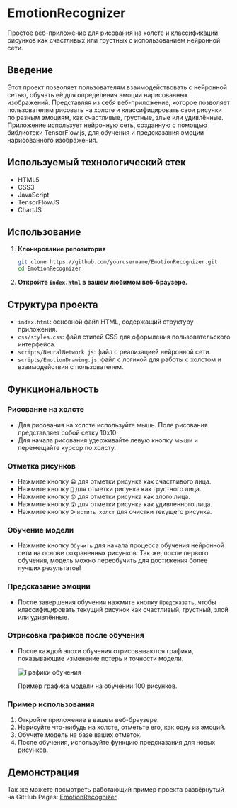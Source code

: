 # EmotionRecognizer

Простое веб-приложение для рисования на холсте и классификации рисунков как счастливых или грустных с использованием нейронной сети.

## Введение

Этот проект позволяет пользователям взаимодействовать с нейронной сетью, обучать её для определения эмоции нарисованных изображений.
Представляя из себя веб-приложение, которое позволяет пользователям рисовать на холсте и классифицировать свои рисунки по разным эмоциям, как счастливые, грустные, злые или удивлённые. 
Приложение использует нейронную сеть, созданную с помощью библиотеки TensorFlow.js, для обучения и предсказания эмоции нарисованного изображения.

## Используемый технологический стек

- HTML5
- CSS3
- JavaScript 
- TensorFlowJS
- ChartJS

## Использование

1. **Клонирование репозитория**
   ```sh
   git clone https://github.com/yourusername/EmotionRecognizer.git
   cd EmotionRecognizer

2. **Откройте `index.html` в вашем любимом веб-браузере.**
   

## Структура проекта

- `index.html`: основной файл HTML, содержащий структуру приложения.
- `css/styles.css`: файл стилей CSS для оформления пользовательского интерфейса.
- `scripts/NeuralNetwork.js`: файл с реализацией нейронной сети.
- `scripts/EmotionDrawing.js`: файл с логикой для работы с холстом и взаимодействия с пользователем.

## Функциональность

### Рисование на холсте
- Для рисования на холсте используйте мышь. Поле рисования представляет собой сетку 10x10.
- Для начала рисования удерживайте левую кнопку мыши и перемещайте курсор по холсту.

### Отметка рисунков
- Нажмите кнопку `😀` для отметки рисунка как счастливого лица.
- Нажмите кнопку `🙁` для отметки рисунка как грустного лица.
- Нажмите кнопку `😡` для отметки рисунка как злого лица.
- Нажмите кнопку `😲` для отметки рисунка как удивленного лица.
- Нажмите кнопку `Очистить холст` для очистки текущего рисунка.

### Обучение модели
- Нажмите кнопку `Обучить` для начала процесса обучения нейронной сети на основе сохраненных рисунков. Так же, после первого обучения, модель можно переобучить для достижения более лучших результатов!

### Предсказание эмоции
- После завершения обучения нажмите кнопку `Предсказать`, чтобы классифицировать текущий рисунок как счастливый, грустный, злой или удивлённые.

### Отрисовка графиков после обучения
- После каждой эпохи обучения отрисовываются графики, показывающие изменение потерь и точности модели.
  
  ![Графики обучения](images/graphs.png)
  
  Пример графика модели на обучении 100 рисунков.

### Пример использования

1. Откройте приложение в вашем веб-браузере.
2. Нарисуйте что-нибудь на холсте, отметьте его, как одну из эмоций.
3. Обучите модель на базе ваших отметок.
4. После обучения, используйте функцию предсказания для новых рисунков.


## Демонстрация

Так же можете посмотреть работающий пример проекта развёрнутый на GitHub Pages: [EmotionRecognizer](https://yankarpov.github.io/EmotionRecognizer/)



   
   


